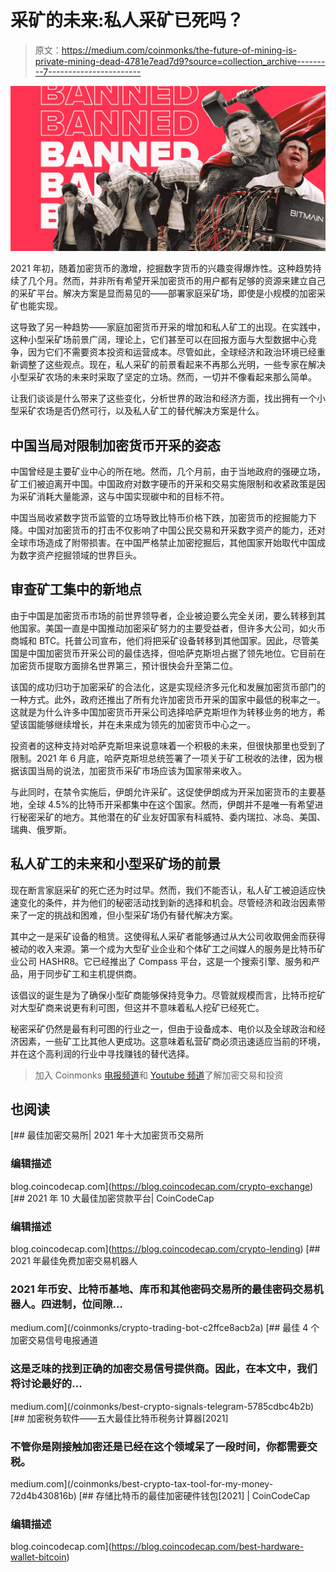 # 采矿的未来:私人采矿已死吗？

> 原文：<https://medium.com/coinmonks/the-future-of-mining-is-private-mining-dead-4781e7ead7d9?source=collection_archive---------7----------------------->

![](img/aded3ad34fdc5d8a0223c375c27c10e2.png)

2021 年初，随着加密货币的激增，挖掘数字货币的兴趣变得爆炸性。这种趋势持续了几个月。然而，并非所有希望开采加密货币的用户都有足够的资源来建立自己的采矿平台。解决方案是显而易见的——部署家庭采矿场，即使是小规模的加密采矿也能实现。

这导致了另一种趋势——家庭加密货币开采的增加和私人矿工的出现。在实践中，这种小型采矿场前景广阔，理论上，它们甚至可以在回报方面与大型数据中心竞争，因为它们不需要资本投资和运营成本。尽管如此，全球经济和政治环境已经重新调整了这些观点。现在，私人采矿的前景看起来不再那么光明，一些专家在解决小型采矿农场的未来时采取了坚定的立场。然而，一切并不像看起来那么简单。

让我们谈谈是什么带来了这些变化，分析世界的政治和经济方面，找出拥有一个小型采矿农场是否仍然可行，以及私人矿工的替代解决方案是什么。

## **中国当局对限制加密货币开采的姿态**

中国曾经是主要矿业中心的所在地。然而，几个月前，由于当地政府的强硬立场，矿工们被迫离开中国。中国政府对数字硬币的开采和交易实施限制和收紧政策是因为采矿消耗大量能源，这与中国实现碳中和的目标不符。

中国当局收紧数字货币监管的立场导致比特币价格下跌，加密货币的挖掘能力下降。中国对加密货币的打击不仅影响了中国公民交易和开采数字资产的能力，还对全球市场造成了附带损害。在中国严格禁止加密挖掘后，其他国家开始取代中国成为数字资产挖掘领域的世界巨头。

## **审查矿工集中的新地点**

由于中国是加密货币市场的前世界领导者，企业被迫要么完全关闭，要么转移到其他国家。美国一直是中国推动加密采矿努力的主要受益者，但许多大公司，如火币商城和 BTC。托普公司宣布，他们将把采矿设备转移到其他国家。因此，尽管美国是中国加密货币开采公司的最佳选择，但哈萨克斯坦占据了领先地位。它目前在加密货币提取方面排名世界第三，预计很快会升至第二位。

该国的成功归功于加密采矿的合法化，这是实现经济多元化和发展加密货币部门的一种方式。此外，政府还推出了所有允许加密货币开采的国家中最低的税率之一。这就是为什么许多中国加密货币开采公司选择哈萨克斯坦作为转移业务的地方，希望该国能够继续增长，并在未来成为领先的加密货币中心之一。

投资者的这种支持对哈萨克斯坦来说意味着一个积极的未来，但很快那里也受到了限制。2021 年 6 月底，哈萨克斯坦总统签署了一项关于矿工税收的法律，因为根据该国当局的说法，加密货币采矿市场应该为国家带来收入。

与此同时，在禁令实施后，伊朗允许采矿。这促使伊朗成为开采加密货币的主要基地，全球 4.5%的比特币开采都集中在这个国家。然而，伊朗并不是唯一有希望进行秘密采矿的地方。其他潜在的矿业友好国家有科威特、委内瑞拉、冰岛、美国、瑞典、俄罗斯。

## **私人矿工的未来和小型采矿场的前景**

现在断言家庭采矿的死亡还为时过早。然而，我们不能否认，私人矿工被迫适应快速变化的条件，并为他们的秘密活动找到新的选择和机会。尽管经济和政治因素带来了一定的挑战和困难，但小型采矿场仍有替代解决方案。

其中之一是采矿设备的租赁。这使得私人采矿者能够通过从大公司收取佣金而获得被动的收入来源。第一个成为大型矿业企业和个体矿工之间媒人的服务是比特币矿业公司 HASHR8。它已经推出了 Compass 平台，这是一个搜索引擎、服务和产品，用于同步矿工和主机提供商。

该倡议的诞生是为了确保小型矿商能够保持竞争力。尽管就规模而言，比特币挖矿对大型矿商来说更有利可图，但这并不意味着私人挖矿已经死亡。

秘密采矿仍然是最有利可图的行业之一，但由于设备成本、电价以及全球政治和经济因素，一些矿工比其他人更成功。这意味着私营矿商必须迅速适应当前的环境，并在这个高利润的行业中寻找赚钱的替代选择。

> 加入 Coinmonks [电报频道](https://t.me/coincodecap)和 [Youtube 频道](https://www.youtube.com/c/coinmonks/videos)了解加密交易和投资

## 也阅读

[](https://blog.coincodecap.com/crypto-exchange) [## 最佳加密交易所| 2021 年十大加密货币交易所

### 编辑描述

blog.coincodecap.com](https://blog.coincodecap.com/crypto-exchange) [](https://blog.coincodecap.com/crypto-lending) [## 2021 年 10 大最佳加密贷款平台| CoinCodeCap

### 编辑描述

blog.coincodecap.com](https://blog.coincodecap.com/crypto-lending) [](/coinmonks/crypto-trading-bot-c2ffce8acb2a) [## 2021 年最佳免费加密交易机器人

### 2021 年币安、比特币基地、库币和其他密码交易所的最佳密码交易机器人。四进制，位间隙…

medium.com](/coinmonks/crypto-trading-bot-c2ffce8acb2a) [](/coinmonks/best-crypto-signals-telegram-5785cdbc4b2b) [## 最佳 4 个加密交易信号电报通道

### 这是乏味的找到正确的加密交易信号提供商。因此，在本文中，我们将讨论最好的…

medium.com](/coinmonks/best-crypto-signals-telegram-5785cdbc4b2b) [](/coinmonks/best-crypto-tax-tool-for-my-money-72d4b430816b) [## 加密税务软件——五大最佳比特币税务计算器[2021]

### 不管你是刚接触加密还是已经在这个领域呆了一段时间，你都需要交税。

medium.com](/coinmonks/best-crypto-tax-tool-for-my-money-72d4b430816b) [](https://blog.coincodecap.com/best-hardware-wallet-bitcoin) [## 存储比特币的最佳加密硬件钱包[2021] | CoinCodeCap

### 编辑描述

blog.coincodecap.com](https://blog.coincodecap.com/best-hardware-wallet-bitcoin)